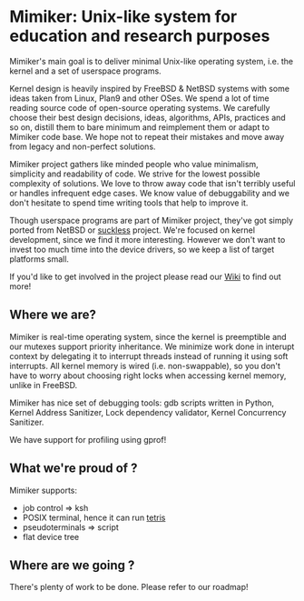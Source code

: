 # Mimiker: Unix-like system for education and research purposes

Mimiker's main goal is to deliver minimal Unix-like operating system, i.e.
the kernel and a set of userspace programs.

Kernel design is heavily inspired by FreeBSD & NetBSD systems with some ideas
taken from Linux, Plan9 and other OSes. We spend a lot of time reading source
code of open-source operating systems. We carefully choose their best design
decisions, ideas, algorithms, APIs, practices and so on, distill them to bare
minimum and reimplement them or adapt to Mimiker code base. We hope not to
repeat their mistakes and move away from legacy and non-perfect solutions.

Mimiker project gathers like minded people who value minimalism, simplicity and
readability of code. We strive for the lowest possible complexity of solutions.
We love to throw away code that isn't terribly useful or handles infrequent edge
cases. We know value of debuggability and we don't hesitate to spend time
writing tools that help to improve it.

Though userspace programs are part of Mimiker project, they've got simply ported
from NetBSD or [suckless](https://suckless.org/) project. We're focused on
kernel development, since we find it more interesting. However we don't want to
invest too much time into the device drivers, so we keep a list of target
platforms small.

If you'd like to get involved in the project please read our
[Wiki](https://github.com/cahirwpz/mimiker/wiki) to find out more!

## Where we are?

Mimiker is real-time operating system, since the kernel is preemptible and our
mutexes support priority inheritance. We minimize work done in interupt context
by delegating it to interrupt threads instead of running it using soft
interrupts. All kernel memory is wired (i.e. non-swappable), so you don't have
to worry about choosing right locks when accessing kernel memory, unlike
in FreeBSD.

Mimiker has nice set of debugging tools: gdb scripts written in Python, Kernel
Address Sanitizer, Lock dependency validator, Kernel Concurrency Sanitizer.

We have support for profiling using gprof!

## What we're proud of ?

Mimiker supports:
 * job control => ksh
 * POSIX terminal, hence it can run [tetris](https://mimiker.ii.uni.wroc.pl/resources/tetris.gif)
 * pseudoterminals => script
 * flat device tree

## Where are we going ?

There's plenty of work to be done. Please refer to our roadmap!
